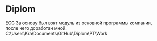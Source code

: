 # Diplom
ECG 
За основу был взят модуль из основной программы компании, после чего доработан мной.
C:\Users\Kra\Documents\GitHub\Diplom\PT\Work
